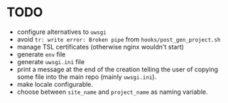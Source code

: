 # TODO

 - configure alternatives to ``uwsgi``
 - avoid ``tr: write error: Broken pipe`` from ``hooks/post_gen_project.sh``
 - manage TSL certificates (otherwise nginx wouldn't start)
 - generate ``env`` file
 - generate ``uwsgi.ini`` file
 - print a message at the end of the creation telling the user of copying some file
   into the main repo (mainly ``uwsgi.ini``).
 - make locale configurable.
 - choose between ``site_name`` and ``project_name`` as naming variable.
